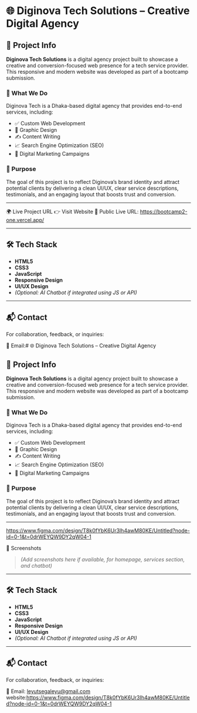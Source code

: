 # 🌐 Diginova Tech Solutions – Creative Digital Agency

## 🚀 Project Info

**Diginova Tech Solutions** is a digital agency project built to showcase a creative and conversion-focused web presence for a tech service provider. This responsive and modern website was developed as part of a bootcamp submission.

### 💼 What We Do

Diginova Tech is a Dhaka-based digital agency that provides end-to-end services, including:

- ✅ Custom Web Development  
- 🎨 Graphic Design  
- ✍️ Content Writing  
- 📈 Search Engine Optimization (SEO)  
- 📣 Digital Marketing Campaigns  

### 🎯 Purpose

The goal of this project is to reflect Diginova’s brand identity and attract potential clients by delivering a clean UI/UX, clear service descriptions, testimonials, and an engaging layout that boosts trust and conversion.

---


🌍 Live Project URL
👉 Visit Website
🔗 Public Live URL: https://bootcamp2-one.vercel.app/

---


## 🛠️ Tech Stack

- **HTML5**
- **CSS3**
- **JavaScript**
- **Responsive Design**
- **UI/UX Design**
- *(Optional: AI Chatbot if integrated using JS or API)*

---

## 📬 Contact

For collaboration, feedback, or inquiries:

📧 Email:# 🌐 Diginova Tech Solutions – Creative Digital Agency

## 🚀 Project Info

**Diginova Tech Solutions** is a digital agency project built to showcase a creative and conversion-focused web presence for a tech service provider. This responsive and modern website was developed as part of a bootcamp submission.

### 💼 What We Do

Diginova Tech is a Dhaka-based digital agency that provides end-to-end services, including:

- ✅ Custom Web Development  
- 🎨 Graphic Design  
- ✍️ Content Writing  
- 📈 Search Engine Optimization (SEO)  
- 📣 Digital Marketing Campaigns  

### 🎯 Purpose

The goal of this project is to reflect Diginova’s brand identity and attract potential clients by delivering a clean UI/UX, clear service descriptions, testimonials, and an engaging layout that boosts trust and conversion.

---
https://www.figma.com/design/T8k0fYbK6Ur3Ih4awM80KE/Untitled?node-id=0-1&t=0drWEYQW9DY2qW04-1
 
 📸 Screenshots

> *(Add screenshots here if available, for homepage, services section, and chatbot)*

---

## 🛠️ Tech Stack

- **HTML5**
- **CSS3**
- **JavaScript**
- **Responsive Design**
- **UI/UX Design**
- *(Optional: AI Chatbot if integrated using JS or API)*

---

## 📬 Contact

For collaboration, feedback, or inquiries:

📧 Email: leyutsegaleyu@gmail.com 
website:https://www.figma.com/design/T8k0fYbK6Ur3Ih4awM80KE/Untitled?node-id=0-1&t=0drWEYQW9DY2qW04-1






